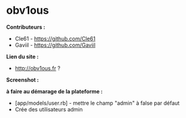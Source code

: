 # obv1ous

**Contributeurs :**
- Cle61  - https://github.com/Cle61
- Gaviil - https://github.com/Gaviil

**Lien du site :**
- http://obv1ous.fr ?

**Screenshot :**


**à faire au démarage de la plateforme :**
- [app/models/user.rb] - mettre le champ "admin" à false par défaut
- Crée des utilisateurs admin
